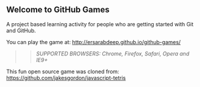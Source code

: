 ## Welcome to GitHub Games

A project based learning activity for people who are getting started with Git and GitHub.

You can play the game at: http://ersarabdeep.github.io/github-games/

>> _*SUPPORTED BROWSERS*: Chrome, Firefox, Safari, Opera and IE9+_

This fun open source game was cloned from: https://github.com/jakesgordon/javascript-tetris
